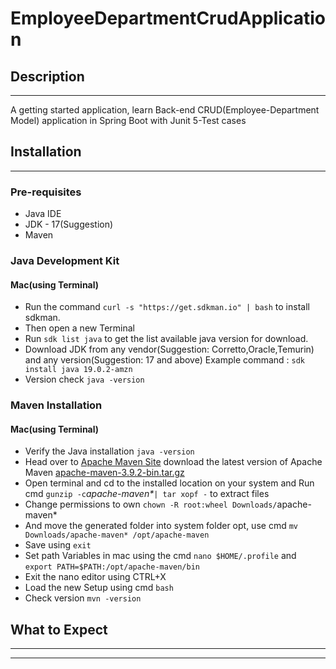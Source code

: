 # EmployeeDepartmentCrudApplication
## Description
***
A getting started application, learn 
Back-end CRUD(Employee-Department Model) application in Spring Boot with Junit 5-Test cases
## Installation
***
### Pre-requisites
* Java IDE
* JDK - 17(Suggestion)
* Maven
### Java Development Kit
#### Mac(using Terminal)
* Run the command `curl -s "https://get.sdkman.io" | bash` to install sdkman.
* Then open a new Terminal
* Run `sdk list java` to get the list available java version for download.
* Download JDK from any vendor(Suggestion: Corretto,Oracle,Temurin) and any version(Suggestion: 17 and above)
Example command : `sdk install java 19.0.2-amzn`
* Version check `java -version`
### Maven Installation
#### Mac(using Terminal)
* Verify the Java installation `java -version`
* Head over to [Apache Maven Site](https://maven.apache.org/download.cgi) download the latest version of Apache Maven [apache-maven-3.9.2-bin.tar.gz](https://dlcdn.apache.org/maven/maven-3/3.9.2/binaries/apache-maven-3.9.2-bin.tar.gz)
* Open terminal and cd to the installed location on your system and Run cmd `gunzip -c`_apache-maven*_`| tar xopf -` to extract files
* Change permissions to own `chown -R root:wheel Downloads/`apache-maven*
* And move the generated folder into system folder opt, use cmd `mv Downloads/apache-maven* /opt/apache-maven`
* Save using `exit`
* Set path Variables in mac using the cmd `nano $HOME/.profile` and `export PATH=$PATH:/opt/apache-maven/bin`
* Exit the nano editor using CTRL+X
* Load the new Setup using cmd `bash`
* Check version `mvn -version`
## What to Expect
***

***
